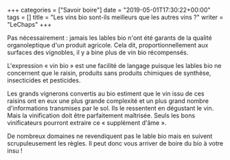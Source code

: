 +++
categories = ["Savoir boire"]
date = "2019-05-01T17:30:22+00:00"
tags = [] 
title = "Les vins bio sont-ils meilleurs que les autres vins ?"
writer = "LeChaps"
+++

Pas nécessairement : jamais les lables bio n'ont été garants de la qualité organoleptique d'un produit agricole. Cela dit, proportionnellement aux surfaces des vignobles, il y a bine plus de vin bio récompensés.  

L'expression « vin bio » est une facilité de langage puisque les lables bio ne concernent que le raisin, produits sans produits chimiques de synthèse, insecticides et pesticides.  

Les grands vignerons convertis au bio estiment que le vin issu de ces raisins ont en eux une plus grande complexité et un plus grand nombre d'informations transmises par le sol. Ils le ressentent en dégustant le vin. Mais la vinification doit être parfaitement maîtrisée. Seuls les bons vinificateurs pourront extraire ce « supplément d'âme ».  

De nombreux domaines ne revendiquent pas le lable bio mais en suivent scrupuleusement les règles. Il peut donc vous arriver de boire du bio à votre insu !